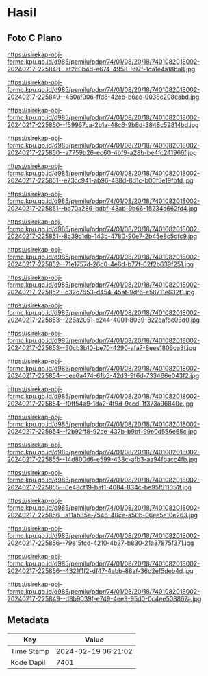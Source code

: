 # Hasil

## Foto C Plano

https://sirekap-obj-formc.kpu.go.id/d985/pemilu/pdpr/74/01/08/20/18/7401082018002-20240217-225848--af2c0b4d-e674-4958-897f-1ca1e4a18ba8.jpg

https://sirekap-obj-formc.kpu.go.id/d985/pemilu/pdpr/74/01/08/20/18/7401082018002-20240217-225849--460af906-ffd8-42eb-b6ae-0038c208eabd.jpg

https://sirekap-obj-formc.kpu.go.id/d985/pemilu/pdpr/74/01/08/20/18/7401082018002-20240217-225850--f59967ca-2b1a-48c6-9b8d-3848c59814bd.jpg

https://sirekap-obj-formc.kpu.go.id/d985/pemilu/pdpr/74/01/08/20/18/7401082018002-20240217-225850--a7759b26-ec60-4bf9-a28b-be4fc241966f.jpg

https://sirekap-obj-formc.kpu.go.id/d985/pemilu/pdpr/74/01/08/20/18/7401082018002-20240217-225851--e73cc941-ab96-438d-8d1c-b00f5e19fbfd.jpg

https://sirekap-obj-formc.kpu.go.id/d985/pemilu/pdpr/74/01/08/20/18/7401082018002-20240217-225851--ba70a286-bdbf-43ab-9b66-15234a662fd4.jpg

https://sirekap-obj-formc.kpu.go.id/d985/pemilu/pdpr/74/01/08/20/18/7401082018002-20240217-225851--8c39c1db-143b-4780-90e7-2b45e8c5dfc9.jpg

https://sirekap-obj-formc.kpu.go.id/d985/pemilu/pdpr/74/01/08/20/18/7401082018002-20240217-225852--71e1757d-26d0-4e6d-b77f-02f2b639f251.jpg

https://sirekap-obj-formc.kpu.go.id/d985/pemilu/pdpr/74/01/08/20/18/7401082018002-20240217-225852--c32c7653-d454-45af-9df6-e58711e632f1.jpg

https://sirekap-obj-formc.kpu.go.id/d985/pemilu/pdpr/74/01/08/20/18/7401082018002-20240217-225853--226a2051-e244-4001-8039-822eafdc03d0.jpg

https://sirekap-obj-formc.kpu.go.id/d985/pemilu/pdpr/74/01/08/20/18/7401082018002-20240217-225853--30cb3b10-be70-4290-afa7-8eee1806ca3f.jpg

https://sirekap-obj-formc.kpu.go.id/d985/pemilu/pdpr/74/01/08/20/18/7401082018002-20240217-225854--cee6a474-61b5-42d3-9f6d-733466e043f2.jpg

https://sirekap-obj-formc.kpu.go.id/d985/pemilu/pdpr/74/01/08/20/18/7401082018002-20240217-225854--f0ff54a9-1da2-4f9d-9acd-1f373a96840e.jpg

https://sirekap-obj-formc.kpu.go.id/d985/pemilu/pdpr/74/01/08/20/18/7401082018002-20240217-225854--f2b92ff8-92ce-437b-b9bf-99e0d556e65c.jpg

https://sirekap-obj-formc.kpu.go.id/d985/pemilu/pdpr/74/01/08/20/18/7401082018002-20240217-225855--14d800d6-e599-438c-afb3-aa94fbacc4fb.jpg

https://sirekap-obj-formc.kpu.go.id/d985/pemilu/pdpr/74/01/08/20/18/7401082018002-20240217-225855--6e48cf19-baf1-4084-834c-be95f511051f.jpg

https://sirekap-obj-formc.kpu.go.id/d985/pemilu/pdpr/74/01/08/20/18/7401082018002-20240217-225856--a11ab85e-7546-40ce-a50b-06ee5e10e263.jpg

https://sirekap-obj-formc.kpu.go.id/d985/pemilu/pdpr/74/01/08/20/18/7401082018002-20240217-225856--79e15fcd-4210-4b37-b830-21a37875f371.jpg

https://sirekap-obj-formc.kpu.go.id/d985/pemilu/pdpr/74/01/08/20/18/7401082018002-20240217-225856--4321f1f2-df47-4abb-88af-36d2ef5deb4d.jpg

https://sirekap-obj-formc.kpu.go.id/d985/pemilu/pdpr/74/01/08/20/18/7401082018002-20240217-225849--d8b9039f-e749-4ee9-95d0-0c4ee508867a.jpg


## Metadata

| Key        | Value               |
| ---------- | ------------------- |
| Time Stamp | 2024-02-19 06:21:02 |
| Kode Dapil | 7401                |



